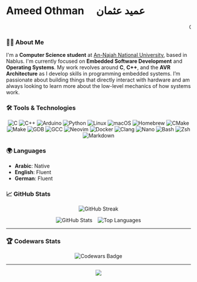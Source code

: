 # Ameed Othman &nbsp;&nbsp;&nbsp; عميد عثمان

<marquee behavior="scroll" direction="left"> Computer Science Student | Exploring Embedded Software & Operating Systems </marquee>

### **👋🏻 About Me**

I'm a **Computer Science student** at [An-Najah National University](https://www.najah.edu/), based in Nablus. I'm currently focused on **Embedded Software Development** and **Operating Systems**. My work revolves around **C**, **C++**, and the **AVR Architecture** as I develop skills in programming embedded systems. I’m passionate about building things that directly interact with hardware and am always looking to learn more about the low-level mechanics of how systems work.

### **🛠️ Tools & Technologies**

<p align="center"> 
  <img src="https://img.shields.io/badge/C-00599C?style=for-the-badge&logo=c&logoColor=white" alt="C" /> 
  <img src="https://img.shields.io/badge/C++-00599C?style=for-the-badge&logo=cplusplus&logoColor=white" alt="C++" /> 
  <img src="https://img.shields.io/badge/Arduino-00979D?style=for-the-badge&logo=arduino&logoColor=white" alt="Arduino" /> 
  <img src="https://img.shields.io/badge/Python-3776AB?style=for-the-badge&logo=python&logoColor=white" alt="Python" />
  <img src="https://img.shields.io/badge/Linux-FCC624?style=for-the-badge&logo=linux&logoColor=black" alt="Linux" /> 
  <img src="https://img.shields.io/badge/macOS-000000?style=for-the-badge&logo=apple&logoColor=white" alt="macOS" />
  <img src="https://img.shields.io/badge/Homebrew-FBB040?style=for-the-badge&logo=homebrew&logoColor=white" alt="Homebrew" />
  <img src="https://img.shields.io/badge/CMake-064F8C?style=for-the-badge&logo=cmake&logoColor=white" alt="CMake" />
  <img src="https://img.shields.io/badge/Make-0674B8?style=for-the-badge&logo=gnu&logoColor=white" alt="Make" />
  <img src="https://img.shields.io/badge/GDB-FF4500?style=for-the-badge&logo=gnu&logoColor=white" alt="GDB" />
  <img src="https://img.shields.io/badge/GCC-00599C?style=for-the-badge&logo=gnu&logoColor=white" alt="GCC" />
  <img src="https://img.shields.io/badge/Neovim-57A143?style=for-the-badge&logo=neovim&logoColor=white" alt="Neovim" />
  <img src="https://img.shields.io/badge/Docker-2496ED?style=for-the-badge&logo=docker&logoColor=white" alt="Docker" />
  <img src="https://img.shields.io/badge/Clang-8E44AD?style=for-the-badge&logo=clang&logoColor=white" alt="Clang" />
  <img src="https://img.shields.io/badge/Nano-4A90E2?style=for-the-badge&logo=gnunano&logoColor=white" alt="Nano" />
  <img src="https://img.shields.io/badge/Bash-4EAA25?style=for-the-badge&logo=gnu-bash&logoColor=white" alt="Bash" />
  <img src="https://img.shields.io/badge/Zsh-333333?style=for-the-badge&logo=gnu-zsh&logoColor=white" alt="Zsh" />
  <img src="https://img.shields.io/badge/Markdown-000000?style=for-the-badge&logo=markdown&logoColor=white" alt="Markdown" />
</p>

### **🌍 Languages**

- **Arabic**: Native
- **English**: Fluent
- **German**: Fluent

### **📈 GitHub Stats**

<p align="center">
  <img src="https://github-readme-streak-stats.herokuapp.com/?user=Amid68&theme=radical" alt="GitHub Streak" />
</p>

<p align="center">
  <img src="https://github-readme-stats.vercel.app/api?username=Amid68&show_icons=true&theme=radical" alt="GitHub Stats" />
  &ensp;
  <img src="https://github-readme-stats.vercel.app/api/top-langs/?username=Amid68&layout=compact&theme=radical" alt="Top Languages" />
</p>

---

### **🏆 Codewars Stats**

<p align="center">
  <img src="https://www.codewars.com/users/Amid99/badges/large" alt="Codewars Badge" />
</p>

---

<p align="center">
  <img src="https://readme-typing-svg.herokuapp.com?font=Roboto&size=25&color=F700FF&center=true&vCenter=true&width=500&lines=Thanks+for+visiting+my+profile!;Let's+connect+and+collaborate!+😊" />
</p>